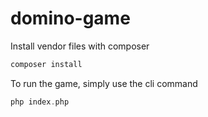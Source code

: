 # domino-game
Install vendor files with composer

```php
composer install
```

To run the game, simply use the cli command

```php
php index.php
```

